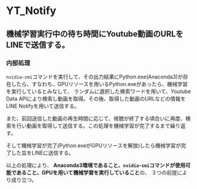 # YT_Notify
## 機械学習実行中の待ち時間にYoutube動画のURLをLINEで送信する。

### 内部処理
`nvidia-smi`コマンドを実行して、その出力結果にPython.exe(Anaconda3)が存在したら、すなわち、GPUリソースを用いるPython.exeがあったら、機械学習を実行しているとみなして、
ランダムに選択した検索ワードを用いて、Youtube Data APIにより検索し動画を取得。その後、取得した動画のURLなどの情報をLINE Notifyを用いて送信する。

また、前回送信した動画の再生時間に応じて、視聴が終了する頃合いに再度、検索を行い動画を取得して送信する。この処理を機械学習が完了するまで繰り返す。

そして機械学習が完了(Python.exeがGPUリソースを解放)したら機械学習が完了した旨をLINEに送信する。

以上の処理により、
**Anaconda3環境であること、`nvidia-smi`コマンドが使用可能であること、GPUを用いて機械学習を実行していること**の、
３つの前提により成り立つ。
